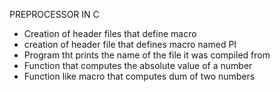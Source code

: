 PREPROCESSOR IN C
- Creation of header files that define macro
- creation of header file that defines macro named PI
- Program tht prints the name of the file it was compiled from
- Function that computes the absolute value of a number
- Function like macro that computes dum of two numbers
